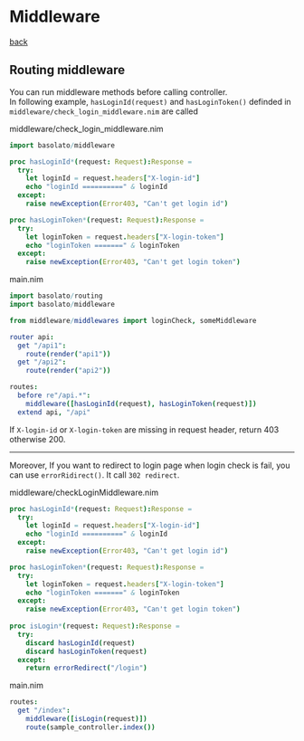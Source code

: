Middleware
===
[back](../README.md)

## Routing middleware
You can run middleware methods before calling controller.  
In following example, `hasLoginId(request)` and `hasLoginToken()` definded in `middleware/check_login_middleware.nim` are called

middleware/check_login_middleware.nim
```nim
import basolato/middleware

proc hasLoginId*(request: Request):Response =
  try:
    let loginId = request.headers["X-login-id"]
    echo "loginId ==========" & loginId
  except:
    raise newException(Error403, "Can't get login id")

proc hasLoginToken*(request: Request):Response =
  try:
    let loginToken = request.headers["X-login-token"]
    echo "loginToken =======" & loginToken
  except:
    raise newException(Error403, "Can't get login token")
```

main.nim
```nim
import basolato/routing
import basolato/middleware

from middleware/middlewares import loginCheck, someMiddleware

router api:
  get "/api1":
    route(render("api1"))
  get "/api2":
    route(render("api2"))

routes:
  before re"/api.*":
    middleware([hasLoginId(request), hasLoginToken(request)])
  extend api, "/api"
```

If `X-login-id` or `X-login-token` are missing in request header, return 403 otherwise 200.

---

Moreover, If you want to redirect to login page when login check is fail, you can use `errorRidirect()`. It call `302 redirect`.

middleware/checkLoginMiddleware.nim
```nim
proc hasLoginId*(request: Request):Response =
  try:
    let loginId = request.headers["X-login-id"]
    echo "loginId ==========" & loginId
  except:
    raise newException(Error403, "Can't get login id")

proc hasLoginToken*(request: Request):Response =
  try:
    let loginToken = request.headers["X-login-token"]
    echo "loginToken =======" & loginToken
  except:
    raise newException(Error403, "Can't get login token")
    
proc isLogin*(request: Request):Response =
  try:
    discard hasLoginId(request)
    discard hasLoginToken(request)
  except:
    return errorRedirect("/login")
```
main.nim
```nim
routes:
  get "/index":
    middleware([isLogin(request)])
    route(sample_controller.index())
```